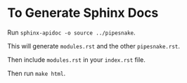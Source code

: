 # To Generate Sphinx Docs

Run `sphinx-apidoc -o source ../pipesnake`.

This will generate `modules.rst` and the other `pipesnake.rst`.

Then include `modules.rst` in your `index.rst` file.

Then run `make html`.
